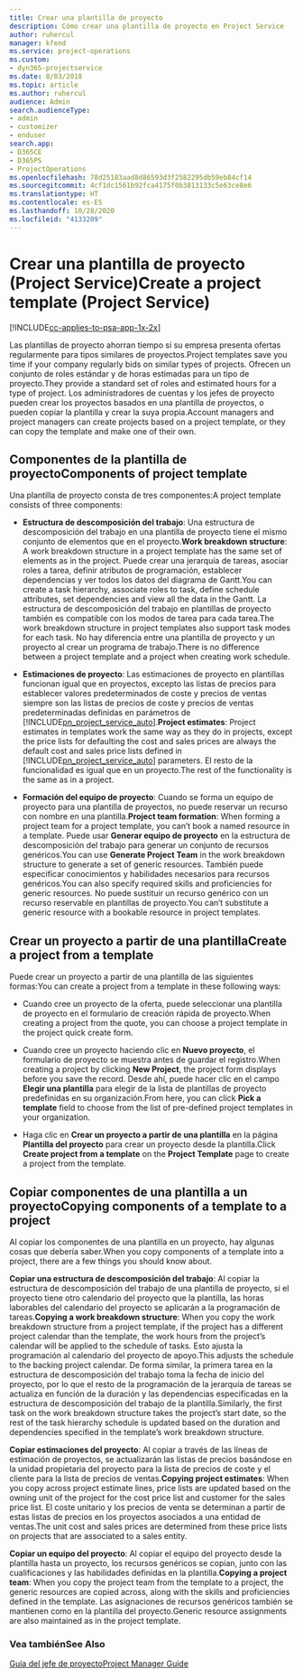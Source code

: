 ```yaml
---
title: Crear una plantilla de proyecto
description: Cómo crear una plantilla de proyecto en Project Service
author: ruhercul
manager: kfend
ms.service: project-operations
ms.custom:
- dyn365-projectservice
ms.date: 8/03/2018
ms.topic: article
ms.author: ruhercul
audience: Admin
search.audienceType:
- admin
- customizer
- enduser
search.app:
- D365CE
- D365PS
- ProjectOperations
ms.openlocfilehash: 78d25183aad8d86593d3f2582295db59eb84cf14
ms.sourcegitcommit: 4cf1dc1561b92fca4175f0b3813133c5e63ce8e6
ms.translationtype: HT
ms.contentlocale: es-ES
ms.lasthandoff: 10/28/2020
ms.locfileid: "4133209"
---
```

# <a name="create-a-project-template-project-service"></a><span data-ttu-id="aef38-103">Crear una plantilla de proyecto (Project Service)</span><span class="sxs-lookup"><span data-stu-id="aef38-103">Create a project template (Project Service)</span></span>

[!INCLUDE[cc-applies-to-psa-app-1x-2x](../includes/cc-applies-to-psa-app-1x-2x.md)]

<span data-ttu-id="aef38-104">Las plantillas de proyecto ahorran tiempo si su empresa presenta ofertas regularmente para tipos similares de proyectos.</span><span class="sxs-lookup"><span data-stu-id="aef38-104">Project templates save you time if your company regularly bids on similar types of projects.</span></span> <span data-ttu-id="aef38-105">Ofrecen un conjunto de roles estándar y de horas estimadas para un tipo de proyecto.</span><span class="sxs-lookup"><span data-stu-id="aef38-105">They provide a standard set of roles and estimated hours for a type of project.</span></span> <span data-ttu-id="aef38-106">Los administradores de cuentas y los jefes de proyecto pueden crear los proyectos basados en una plantilla de proyectos, o pueden copiar la plantilla y crear la suya propia.</span><span class="sxs-lookup"><span data-stu-id="aef38-106">Account managers and project managers can create projects based on a project template, or they can copy the template and make one of their own.</span></span>  
  
## <a name="components-of-project-template"></a><span data-ttu-id="aef38-107">Componentes de la plantilla de proyecto</span><span class="sxs-lookup"><span data-stu-id="aef38-107">Components of project template</span></span>
 <span data-ttu-id="aef38-108">Una plantilla de proyecto consta de tres componentes:</span><span class="sxs-lookup"><span data-stu-id="aef38-108">A project template consists of three components:</span></span>  
  
- <span data-ttu-id="aef38-109">**Estructura de descomposición del trabajo**: Una estructura de descomposición del trabajo en una plantilla de proyecto tiene el mismo conjunto de elementos que en el proyecto.</span><span class="sxs-lookup"><span data-stu-id="aef38-109">**Work breakdown structure**: A work breakdown structure in a project template has the same set of elements as in the project.</span></span> <span data-ttu-id="aef38-110">Puede crear una jerarquía de tareas, asociar roles a tarea, definir atributos de programación, establecer dependencias y ver todos los datos del diagrama de Gantt.</span><span class="sxs-lookup"><span data-stu-id="aef38-110">You can create a task hierarchy, associate roles to task, define schedule attributes, set dependencies and view all the data in the Gantt.</span></span> <span data-ttu-id="aef38-111">La estructura de descomposición del trabajo en plantillas de proyecto también es compatible con los modos de tarea para cada tarea.</span><span class="sxs-lookup"><span data-stu-id="aef38-111">The work breakdown structure in project templates also support task modes for each task.</span></span> <span data-ttu-id="aef38-112">No hay diferencia entre una plantilla de proyecto y un proyecto al crear un programa de trabajo.</span><span class="sxs-lookup"><span data-stu-id="aef38-112">There is no difference between a project template and a project when creating work schedule.</span></span>  
  
- <span data-ttu-id="aef38-113">**Estimaciones de proyecto**: Las estimaciones de proyecto en plantillas funcionan igual que en proyectos, excepto las listas de precios para establecer valores predeterminados de coste y precios de ventas siempre son las listas de precios de coste y precios de ventas predeterminadas definidas en parámetros de [!INCLUDE[pn_project_service_auto](../includes/pn-project-service-auto.md)].</span><span class="sxs-lookup"><span data-stu-id="aef38-113">**Project estimates**: Project estimates in templates work the same way as they do in projects, except the price lists for defaulting the cost and sales prices are always the default cost and sales price lists defined in [!INCLUDE[pn_project_service_auto](../includes/pn-project-service-auto.md)] parameters.</span></span> <span data-ttu-id="aef38-114">El resto de la funcionalidad es igual que en un proyecto.</span><span class="sxs-lookup"><span data-stu-id="aef38-114">The rest of the functionality is the same as in a project.</span></span>  
  
- <span data-ttu-id="aef38-115">**Formación del equipo de proyecto**: Cuando se forma un equipo de proyecto para una plantilla de proyectos, no puede reservar un recurso con nombre en una plantilla.</span><span class="sxs-lookup"><span data-stu-id="aef38-115">**Project team formation**: When forming a project team for a project template, you can’t book a named resource in a template.</span></span> <span data-ttu-id="aef38-116">Puede usar **Generar equipo de proyecto** en la estructura de descomposición del trabajo para generar un conjunto de recursos genéricos.</span><span class="sxs-lookup"><span data-stu-id="aef38-116">You can use **Generate Project Team** in the work breakdown structure to generate a set of generic resources.</span></span> <span data-ttu-id="aef38-117">También puede especificar conocimientos y habilidades necesarios para recursos genéricos.</span><span class="sxs-lookup"><span data-stu-id="aef38-117">You can also specify required skills and proficiencies for generic resources.</span></span> <span data-ttu-id="aef38-118">No puede sustituir un recurso genérico con un recurso reservable en plantillas de proyecto.</span><span class="sxs-lookup"><span data-stu-id="aef38-118">You can’t substitute a generic resource with a bookable resource in project templates.</span></span>  
  
## <a name="create-a-project-from-a-template"></a><span data-ttu-id="aef38-119">Crear un proyecto a partir de una plantilla</span><span class="sxs-lookup"><span data-stu-id="aef38-119">Create a project from a template</span></span>  
 <span data-ttu-id="aef38-120">Puede crear un proyecto a partir de una plantilla de las siguientes formas:</span><span class="sxs-lookup"><span data-stu-id="aef38-120">You can create a project from a template in these following ways:</span></span>  
  
-   <span data-ttu-id="aef38-121">Cuando cree un proyecto de la oferta, puede seleccionar una plantilla de proyecto en el formulario de creación rápida de proyecto.</span><span class="sxs-lookup"><span data-stu-id="aef38-121">When creating a project from the quote, you can choose a project template in the project quick create form.</span></span>  
  
-   <span data-ttu-id="aef38-122">Cuando cree un proyecto haciendo clic en **Nuevo proyecto**, el formulario de proyecto se muestra antes de guardar el registro.</span><span class="sxs-lookup"><span data-stu-id="aef38-122">When creating a project by clicking **New Project**, the project form displays before you save the record.</span></span> <span data-ttu-id="aef38-123">Desde ahí, puede hacer clic en el campo **Elegir una plantilla** para elegir de la lista de plantillas de proyecto predefinidas en su organización.</span><span class="sxs-lookup"><span data-stu-id="aef38-123">From here, you can click **Pick a template** field to choose from the list of pre-defined project templates in your organization.</span></span>  
  
-   <span data-ttu-id="aef38-124">Haga clic en **Crear un proyecto a partir de una plantilla** en la página **Plantilla del proyecto** para crear un proyecto desde la plantilla.</span><span class="sxs-lookup"><span data-stu-id="aef38-124">Click **Create project from a template** on the **Project Template** page to create a project from the template.</span></span>  
  
## <a name="copying-components-of-a-template-to-a-project"></a><span data-ttu-id="aef38-125">Copiar componentes de una plantilla a un proyecto</span><span class="sxs-lookup"><span data-stu-id="aef38-125">Copying components of a template to a project</span></span>  
 <span data-ttu-id="aef38-126">Al copiar los componentes de una plantilla en un proyecto, hay algunas cosas que debería saber.</span><span class="sxs-lookup"><span data-stu-id="aef38-126">When you copy components of a template into a project, there are a few things you should know about.</span></span>  
  
 <span data-ttu-id="aef38-127">**Copiar una estructura de descomposición del trabajo**: Al copiar la estructura de descomposición del trabajo de una plantilla de proyecto, si el proyecto tiene otro calendario del proyecto que la plantilla, las horas laborables del calendario del proyecto se aplicarán a la programación de tareas.</span><span class="sxs-lookup"><span data-stu-id="aef38-127">**Copying a work breakdown structure**: When you copy the work breakdown structure from a project template, if the project has a different project calendar than the template, the work hours from the project’s calendar will be applied to the schedule of tasks.</span></span> <span data-ttu-id="aef38-128">Esto ajusta la programación al calendario del proyecto de apoyo.</span><span class="sxs-lookup"><span data-stu-id="aef38-128">This adjusts the schedule to the backing project calendar.</span></span> <span data-ttu-id="aef38-129">De forma similar, la primera tarea en la estructura de descomposición del trabajo toma la fecha de inicio del proyecto, por lo que el resto de la programación de la jerarquía de tareas se actualiza en función de la duración y las dependencias especificadas en la estructura de descomposición del trabajo de la plantilla.</span><span class="sxs-lookup"><span data-stu-id="aef38-129">Similarly, the first task on the work breakdown structure takes the project’s start date, so the rest of the task hierarchy schedule is updated based on the duration and dependencies specified in the template’s work breakdown structure.</span></span>  
  
 <span data-ttu-id="aef38-130">**Copiar estimaciones del proyecto**: Al copiar a través de las líneas de estimación de proyectos, se actualizarán las listas de precios basándose en la unidad propietaria del proyecto para la lista de precios de coste y el cliente para la lista de precios de ventas.</span><span class="sxs-lookup"><span data-stu-id="aef38-130">**Copying project estimates**: When you copy across project estimate lines, price lists are updated based on the owning unit of the project for the cost price list and customer for the sales price list.</span></span> <span data-ttu-id="aef38-131">El coste unitario y los precios de venta se determinan a partir de estas listas de precios en los proyectos asociados a una entidad de ventas.</span><span class="sxs-lookup"><span data-stu-id="aef38-131">The unit cost and sales prices are determined from these price lists on projects that are associated to a sales entity.</span></span>  
  
 <span data-ttu-id="aef38-132">**Copiar un equipo del proyecto**: Al copiar el equipo del proyecto desde la plantilla hasta un proyecto, los recursos genéricos se copian, junto con las cualificaciones y las habilidades definidas en la plantilla.</span><span class="sxs-lookup"><span data-stu-id="aef38-132">**Copying a project team**: When you copy the project team from the template to a project, the generic resources are copied across, along with the skills and proficiencies defined in the template.</span></span> <span data-ttu-id="aef38-133">Las asignaciones de recursos genéricos también se mantienen como en la plantilla del proyecto.</span><span class="sxs-lookup"><span data-stu-id="aef38-133">Generic resource assignments are also maintained as in the project template.</span></span>  
  
### <a name="see-also"></a><span data-ttu-id="aef38-134">Vea también</span><span class="sxs-lookup"><span data-stu-id="aef38-134">See Also</span></span>  
 [<span data-ttu-id="aef38-135">Guía del jefe de proyecto</span><span class="sxs-lookup"><span data-stu-id="aef38-135">Project Manager Guide</span></span>](../psa/project-manager-guide.md)
